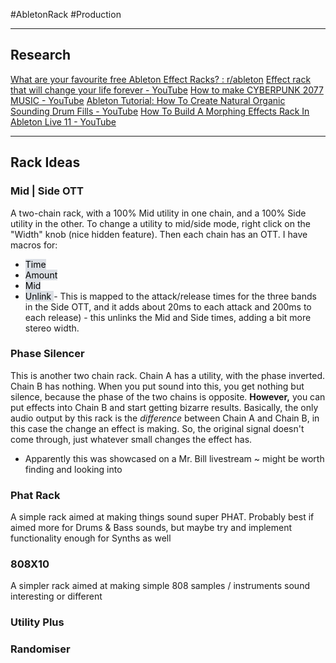 #AbletonRack #Production 
- - -
## Research

[What are your favourite free Ableton Effect Racks? : r/ableton](https://www.reddit.com/r/ableton/comments/rzahrr/what_are_your_favourite_free_ableton_effect_racks)
[Effect rack that will change your life forever - YouTube](https://www.youtube.com/watch?v=mXcGUc1qfXk)
[How to make CYBERPUNK 2077 MUSIC - YouTube](https://www.youtube.com/watch?v=35FvmD8qj8U)
[Ableton Tutorial: How To Create Natural Organic Sounding Drum Fills - YouTube](https://www.youtube.com/watch?v=UISQPxkMuTE)
[How To Build A Morphing Effects Rack In Ableton Live 11 - YouTube](https://www.youtube.com/watch?v=fIYjbnxoR28)

- - -
## Rack Ideas 
### Mid | Side OTT
A two-chain rack, with a 100% Mid utility in one chain, and a 100% Side utility in the other. To change a utility to mid/side mode, right click on the "Width" knob (nice hidden feature). Then each chain has an OTT. I have macros for:

- <mark style="background: #CACFD9A6;">Time</mark> 
- <mark style="background: #CACFD9A6;">Amount</mark>
- <mark style="background: #CACFD9A6;">Mid</mark>
- <mark style="background: #CACFD9A6;">Unlink </mark> - This is mapped to the attack/release times for the three bands in the Side OTT, and it adds about 20ms to each attack and 200ms to each release) - this unlinks the Mid and Side times, adding a bit more stereo width.
### Phase Silencer
This is another two chain rack. Chain A has a utility, with the phase inverted. Chain B has nothing. When you put sound into this, you get nothing but silence, because the phase of the two chains is opposite. **However,** you can put effects into Chain B and start getting bizarre results. Basically, the only audio output by this rack is the _difference_ between Chain A and Chain B, in this case the change an effect is making. So, the original signal doesn't come through, just whatever small changes the effect has.

- Apparently this was showcased on a Mr. Bill livestream ~ might be worth finding and looking into
### Phat Rack
A simple rack aimed at making things sound super PHAT. Probably best if aimed more for Drums & Bass sounds, but maybe try and implement functionality enough for Synths as well
### 808X10
A simpler rack aimed at making simple 808 samples / instruments sound interesting or different




### Utility Plus
### Randomiser
